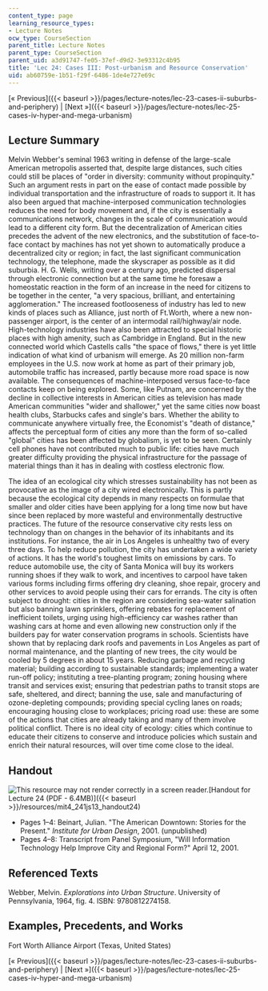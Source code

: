 ```yaml
---
content_type: page
learning_resource_types:
- Lecture Notes
ocw_type: CourseSection
parent_title: Lecture Notes
parent_type: CourseSection
parent_uid: a3d91747-fe05-37ef-d9d2-3e93312c4b95
title: 'Lec 24: Cases III: Post-urbanism and Resource Conservation'
uid: ab60759e-1b51-f29f-6486-1de4e727e69c
---
```


[« Previous]({{< baseurl >}}/pages/lecture-notes/lec-23-cases-ii-suburbs-and-periphery) | [Next »]({{< baseurl >}}/pages/lecture-notes/lec-25-cases-iv-hyper-and-mega-urbanism)

Lecture Summary
---------------

Melvin Webber's seminal 1963 writing in defense of the large-scale American metropolis asserted that, despite large distances, such cities could still be places of "order in diversity: community without propinquity." Such an argument rests in part on the ease of contact made possible by individual transportation and the infrastructure of roads to support it. It has also been argued that machine-interposed communication technologies reduces the need for body movement and, if the city is essentially a communications network, changes in the scale of communication would lead to a different city form. But the decentralization of American cities precedes the advent of the new electronics, and the substitution of face-to-face contact by machines has not yet shown to automatically produce a decentralized city or region; in fact, the last significant communication technology, the telephone, made the skyscraper as possible as it did suburbia. H. G. Wells, writing over a century ago, predicted dispersal through electronic connection but at the same time he foresaw a homeostatic reaction in the form of an increase in the need for citizens to be together in the center, "a very spacious, brilliant, and entertaining agglomeration." The increased footlooseness of industry has led to new kinds of places such as Alliance, just north of Ft.Worth, where a new non-passenger airport, is the center of an intermodal rail/highway/air node. High-technology industries have also been attracted to special historic places with high amenity, such as Cambridge in England. But in the new connected world which Castells calls "the space of flows," there is yet little indication of what kind of urbanism will emerge. As 20 million non-farm employees in the U.S. now work at home as part of their primary job, automobile traffic has increased, partly because more road space is now available. The consequences of machine-interposed versus face-to-face contacts keep on being explored. Some, like Putnam, are concerned by the decline in collective interests in American cities as television has made American communities "wider and shallower," yet the same cities now boast health clubs, Starbucks cafes and single's bars. Whether the ability to communicate anywhere virtually free, the Economist's "death of distance," affects the perceptual form of cities any more than the form of so-called "global" cities has been affected by globalism, is yet to be seen. Certainly cell phones have not contributed much to public life: cities have much greater difficulty providing the physical infrastructure for the passage of material things than it has in dealing with costless electronic flow.

The idea of an ecological city which stresses sustainability has not been as provocative as the image of a city wired electronically. This is partly because the ecological city depends in many respects on formulae that smaller and older cities have been applying for a long time now but have since been replaced by more wasteful and environmentally destructive practices. The future of the resource conservative city rests less on technology than on changes in the behavior of its inhabitants and its institutions. For instance, the air in Los Angeles is unhealthy two of every three days. To help reduce pollution, the city has undertaken a wide variety of actions. It has the world's toughest limits on emissions by cars. To reduce automobile use, the city of Santa Monica will buy its workers running shoes if they walk to work, and incentives to carpool have taken various forms including firms offering dry cleaning, shoe repair, grocery and other services to avoid people using their cars for errands. The city is often subject to drought: cities in the region are considering sea-water salination but also banning lawn sprinklers, offering rebates for replacement of inefficient toilets, urging using high-efficiency car washes rather than washing cars at home and even allowing new construction only if the builders pay for water conservation programs in schools. Scientists have shown that by replacing dark roofs and pavements in Los Angeles as part of normal maintenance, and the planting of new trees, the city would be cooled by 5 degrees in about 15 years. Reducing garbage and recycling material; building according to sustainable standards; implementing a water run-off policy; instituting a tree-planting program; zoning housing where transit and services exist; ensuring that pedestrian paths to transit stops are safe, sheltered, and direct; banning the use, sale and manufacturing of ozone-depleting compounds; providing special cycling lanes on roads; encouraging housing close to workplaces; pricing road use: these are some of the actions that cities are already taking and many of them involve political conflict. There is no ideal city of ecology: cities which continue to educate their citizens to conserve and introduce policies which sustain and enrich their natural resources, will over time come close to the ideal.

Handout
-------

![This resource may not render correctly in a screen reader.](/images/inacessible.gif)[Handout for Lecture 24 (PDF - 6.4MB)]({{< baseurl >}}/resources/mit4_241js13_handout24)

*   Pages 1–4: Beinart, Julian. "The American Downtown: Stories for the Present." _Institute for Urban Design_, 2001. (unpublished)
*   Pages 4–8: Transcript from Panel Symposium, "Will Information Technology Help Improve City and Regional Form?" April 12, 2001.

Referenced Texts
----------------

Webber, Melvin. _Explorations into Urban Structure_. University of Pennsylvania, 1964, fig. 4. ISBN: 9780812274158.

Examples, Precedents, and Works
-------------------------------

Fort Worth Alliance Airport (Texas, United States)

[« Previous]({{< baseurl >}}/pages/lecture-notes/lec-23-cases-ii-suburbs-and-periphery) | [Next »]({{< baseurl >}}/pages/lecture-notes/lec-25-cases-iv-hyper-and-mega-urbanism)